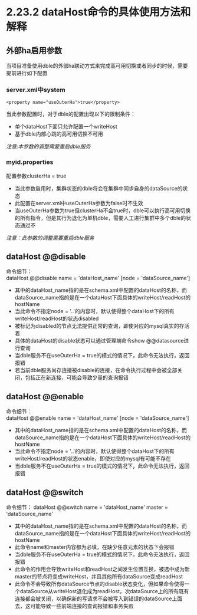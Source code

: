 # 2.23.2 dataHost命令的具体使用方法和解释

## 外部ha启用参数
当项目准备使用dble的外部ha联动方式来完成高可用切换或者同步的时候，需要提前进行如下配置
### server.xml中system   
```
<property name="useOuterHa">true</property>
```
当此参数配置时，对于dble的配置出现以下的限制条件：
+ 单个dataHost下面只允许配置一个writeHost
+ 基于dble内部心跳的高可用切换不可用

*注意:本参数的调整需要重启dble服务*
### myid.properties
配置参数clusterHa = true
+ 当此参数启用时，集群状态的dble将会在集群中同步自身的dataSource的状态
+ 此配置在server.xml中useOuterHa参数为false时不生效
+ 当useOuterHa参数为true但clusterHa不会true时，dble可以执行高可用切换的所有指令，但是其行为退化为单机dble，需要人工进行集群中多个dble的状态通过不

*注意：此参数的调整需要重启dble服务*
## dataHost @@disable
命令细节：  
dataHost @@disable name = 'dataHost_name' [node = 'dataSource_name']  
  
+ 其中的dataHost_name指的是在schema.xml中配置的dataHost的名称，而dataSource_name指的是在一个dataHost下面具体的writeHost/readHost的hostName
+ 当此命令不指定node = '..'的内容时，默认使得整个dataHost下的所有writeHost/readHost的状态disabled
+ 被标记为disabled的节点无法提供正常的查询，即使对应的mysql真实的存活着
+ 具体的dataHost的disable状态可以通过管理端命令show @@datasource进行查询
+ 当dble服务不在useOuterHa = true的模式的情况下，此命令无法执行，返回报错
+ 若当前dble服务尚存连接被disable的连接，在命令执行过程中会被全部关闭，包括正在新连接，可能会导致少量的查询报错

## dataHost @@enable
命令细节：  
dataHost @@enable name = 'dataHost_name' [node = 'dataSource_name'] 

+ 其中的dataHost_name指的是在schema.xml中配置的dataHost的名称，而dataSource_name指的是在一个dataHost下面具体的writeHost/readHost的hostName
+ 当此命令不指定node = '..'的内容时，默认使得整个dataHost下的所有writeHost/readHost的状态enable，即使对应的mysql有可能不存在
+ 当dble服务不在useOuterHa = true的模式的情况下，此命令无法执行，返回报错


## dataHost @@switch
命令细节：
dataHost @@switch name = 'dataHost_name' master = 'dataSource_name'

+ 其中的dataHost_name指的是在schema.xml中配置的dataHost的名称，而dataSource_name指的是在一个dataHost下面具体的writeHost/readHost的hostName
+ 此命令name和master内容都为必填，在缺少任意元素的状态下会报错
+ 当dble服务不在useOuterHa = true的模式的情况下，此命令无法执行，返回报错
+ 此命令的作用会导致writeHost和readHost之间发生位置互换，被选中成为新master的节点将变成writeHost，并且其他所有dataSource变成readHost
+ 此命令不会导致所有dataSource节点的disable状态变化，但如果命令使得一个dataSource从writeHost退化成为readHost，次dataSource上的所有既有连接都会被关闭，以确保新的写请求不会被写入到错误的dataSource上面去，这可能导致一些前端连接的查询报错和事务失败


